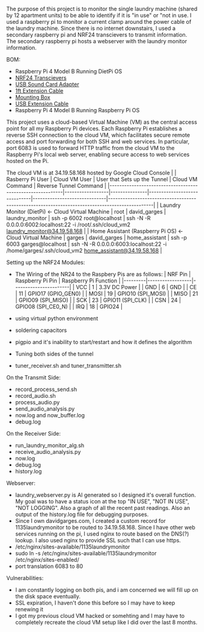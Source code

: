 The purpose of this project is to monitor the single laundry machine (shared by 12 apartment units) to be able to identify if it is "in use" or "not in use. I used a raspberry pi to monitor a current clamp around the power cable of the laundry machine. Since there is no internet downstairs, I used a secondary raspberry pi and NRF24 transcievers to transmit information. The secondary raspberry pi hosts a webserver with the laundry monitor information.

BOM:
- Raspberry Pi 4 Model B Running DietPi OS
- [NRF24 Transcievers](https://buymeacoffee.com/davidgarges](https://www.amazon.com/dp/B00WG9HO6Q?ref_=ppx_hzsearch_conn_dt_b_fed_asin_title_1))
- [USB Sound Card Adapter](https://www.amazon.com/dp/B0BQBT2LCV?ref_=ppx_hzsearch_conn_dt_b_fed_asin_title_3)
- [1ft Extension Cable](https://www.amazon.com/your-orders/orders?_encoding=UTF8&startIndex=20&ref_=ppx_yo2ov_dt_b_pagination_2_3)
- [Mounting Box](https://www.amazon.com/dp/B0D5GPMPT1?ref_=ppx_hzsearch_conn_dt_b_fed_asin_title_1&th=1)
- [USB Extension Cable](https://www.amazon.com/dp/B0793P8XJK?ref=ppx_yo2ov_dt_b_fed_asin_title)
- Raspberry Pi 4 Model B Running Raspberry Pi OS

This project uses a cloud-based Virtual Machine (VM) as the central access point for all my Raspberry Pi devices. Each Raspberry Pi establishes a reverse SSH connection to the cloud VM, which facilitates secure remote access and port forwarding for both SSH and web services. In particular, port 6083 is used to forward HTTP traffic from the cloud VM to the Raspberry Pi's local web server, enabling secure access to web services hosted on the Pi.

The cloud VM is at 34.19.58.168 hosted by Google Cloud Console
|                                                           | Rasberry Pi User | Cloud VM User | User that Sets up the Tunnel | Cloud VM Command             | Reverse Tunnel Command                                                                         |
|-----------------------------------------------------------|------------------|---------------|------------------------------|------------------------------|------------------------------------------------------------------------------------------------|
| Laundry Monitor (DietPi) <- Cloud Virtual Machine         | root             | david_garges  | laundry_monitor              | ssh -p 6002 root@localhost   | ssh -N -R 0.0.0.0:6002:localhost:22 -i /root/.ssh/cloud_vm2 laundry_monitor@34.19.58.168       |
| Home Assistant (Raspberry Pi OS) <- Cloud Virtual Machine | garges           | david_garges  | home_assistant               | ssh -p 6003 garges@localhost | ssh -N -R 0.0.0.0:6003:localhost:22 -i /home/garges/.ssh/cloud_vm2 home_assistant@34.19.58.168 |

Setting up the NRF24 Modules:
- The Wiring of the NR24 to the Raspbery Pis are as follows:
| NRF Pin | Raspberry Pi Pin | Raspberry Pi Function |
|---------|------------------|-----------------------|
| VCC     | 1                | 3.3V DC Power         |
| GND     | 6                | GND                   |
| CE      | 11               | GPIO17 (GPIO_GEN0)    |
| MOSI    | 19               | GPIO10 (SPI_MOSI)     |
| MISO    | 21               | GPIO09 (SPI_MISO)     |
| SCK     | 23               | GPIO11 (SPI_CLK)      |
| CSN     | 24               | GPIO08 (SPI_CE0_N)    |
| IRQ     | 18               | GPIO24                |


- using virtual python environment
- soldering capacitors
- pigpio and it's inability to start/restart and how it defines the algorithm
- Tuning both sides of the tunnel
- tuner_receiver.sh and tuner_transmitter.sh

On the Transmit Side:
- record_process_send.sh
- record_audio.sh
- process_audio.py
- send_audio_analysis.py
- now.log and now_buffer.log
- debug.log

On the Receiver Side:
- run_laundry_monitor_alg.sh
- receive_audio_analysis.py
- now.log
- debug.log
- history.log

Webserver:
- laundry_webserver.py is AI generated so I designed it's overall function. My goal was to have a status icon at the top "IN USE", "NOT IN USE", "NOT LOGGING". Also a graph of all the recent past readings. Also an output of the history.log file for debugging purposes.
- Since I own davidgarges.com, I created a custom record for 1135laundrymonitor to be routed to 34.19.58.168. Since I have other web services running on the pi, I used nginx to route based on the DNS(?) lookup. I also used nginx to provide SSL such that I can use https.
- /etc/nginx/sites-available/1135laundrymonitor
- sudo ln -s /etc/nginx/sites-available/1135laundrymonitor /etc/nginx/sites-enabled/
- port translation 6083 to 80

Vulnerabilities:
- I am constantly logging on both pis, and i am concerned we will fill up on the disk space eventually.
- SSL expiration, I haven't done this before so I may have to keep renewing it
- I got my previous cloud VM hacked or somehting and I may have to completely recreate the cloud VM setup like I did over the last 8 months. 

